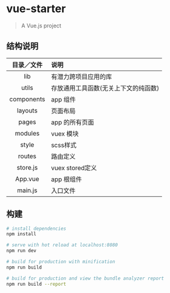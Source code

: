 # vue-starter

> A Vue.js project

## 结构说明

| 目录／文件| 说明|
|:-------:|:---|
| lib             | 有潜力跨项目应用的库 |
| utils           | 存放通用工具函数(无关上下文的纯函数) |
| components      | app 组件 |
| layouts         | 页面布局 |
| pages           | app 的所有页面 |
| modules         | vuex 模块 |
| style           | scss样式 |
| routes          | 路由定义 |
| store.js        | vuex stored定义 |
| App.vue         | app 根组件 |
| main.js         | 入口文件 |

## 构建

``` bash
# install dependencies
npm install

# serve with hot reload at localhost:8080
npm run dev

# build for production with minification
npm run build

# build for production and view the bundle analyzer report
npm run build --report
```